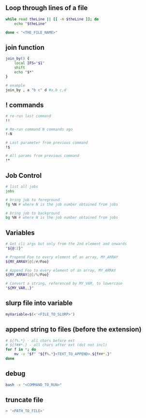 ## Loop through lines of a file
```bash
while read theLine || [[ -n $theLine ]]; do
	echo "$theLine"

done < "<THE_FILE_NAME>"
```

## join function
```bash
join_by() {
	local IFS="$1"
	shift
	echo "$*"
}

# example
join_by , a "b c" d #a,b c,d
```

## ! commands
```bash
# re-run last command
!!

# Re-run command N commands ago
!-N

# Last parameter from previous command
!$

# All params from previous command
!*
```

## Job Control
```bash
# list all jobs
jobs

# bring job to foreground
fg %N # where N is the job number obtained from jobs

# bring job to background
bg %N # where N is the job number obtained from jobs
```

## Variables
```bash
# Get cli args but only from the 2nd element and onwards
"${@:2}"

# Prepend Foo to every element of an array, MY_ARRAY
${MY_ARRAY[@]/#/Foo}

# Append Foo to every element of an array, MY_ARRAY
${MY_ARRAY[@]/%/Foo}

# Convert a string, referenced by MY_VAR, to lowercase
"${MY_VAR,,}"
```

## slurp file into variable
```bash
myVariable=$(<'<FILE_TO_SLURP>')
```

## append string to files (before the extension)
```bash
# ${f%.*} - all chars before ext
# ${f##*.} - all chars after ext (dot not incl)
for f in *; do
	mv -v "$f" "${f%.*}<TEXT_TO_APPEND>.${f##*.}"
done
```

## debug
```bash
bash -x "<COMMAND_TO_RUN>"
```

## truncate file
```bash
> '<PATH_TO_FILE>'
```
